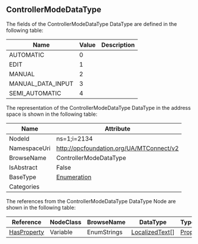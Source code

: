<!-- datatype -->
## ControllerModeDataType
  
<!-- end of description -->
The fields of the ControllerModeDataType DataType are defined in the following table:  

|Name|Value| Description|
|---|---|---|
|AUTOMATIC|0||
|EDIT|1||
|MANUAL|2||
|MANUAL_DATA_INPUT|3||
|SEMI_AUTOMATIC|4||

The representation of the ControllerModeDataType DataType in the address space is shown in the following table:  

|Name|Attribute|
|---|---|
|NodeId|ns=1;i=2134|
|NamespaceUri|http://opcfoundation.org/UA/MTConnect/v2|
|BrowseName|ControllerModeDataType|
|IsAbstract|False|
|BaseType|[Enumeration](../../../Core/Part3/DataTypes/Enumeration/readme.md)|
|Categories||

The references from the ControllerModeDataType DataType Node are shown in the following table:  

|Reference|NodeClass|BrowseName|DataType|TypeDefinition|ModellingRule|
|---|---|---|---|---|---|
|[HasProperty](../../../Core/Part3/ReferenceTypes/HasProperty/readme.md)|Variable|EnumStrings|[LocalizedText](../../../Core/Part3/DataTypes/LocalizedText/readme.md)[]|[PropertyType](../../../Core/Part5/VariableTypes/PropertyType/readme.md)|[Mandatory](../../../Core/Objects/Mandatory/readme.md)|


